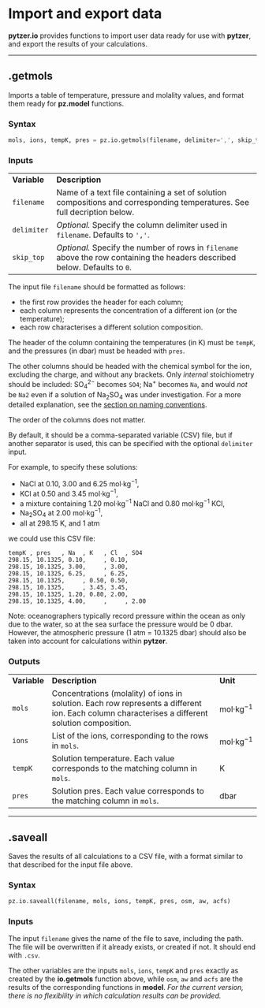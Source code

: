 # Import and export data

**pytzer.io** provides functions to import user data ready for use with **pytzer**, and export the results of your calculations.

<hr />

## .getmols

Imports a table of temperature, pressure and molality values, and format them ready for **pz.model** functions.

### Syntax

```python
mols, ions, tempK, pres = pz.io.getmols(filename, delimiter=',', skip_top=0)
```

### Inputs

<table><tr>

<td><strong>Variable</strong></td>
<td><strong>Description</strong></td>

</tr><tr>

<td><code>filename</code></td>
<td>Name of a text file containing a set of solution compositions and corresponding temperatures. See full decription below.</td>

</tr><tr>

<td><code>delimiter</code></td>
<td><em>Optional.</em> Specify the column delimiter used in <code>filename</code>. Defaults to <code>','</code>.</td>

</tr><tr>

<td><code>skip_top</code></td>
<td><em>Optional.</em> Specify the number of rows in <code>filename</code> above the row containing the headers described below. Defaults to <code>0</code>.</td>
</tr></table>

The input file `filename` should be formatted as follows:

  * the first row provides the header for each column;
  * each column represents the concentration of a different ion (or the temperature);
  * each row characterises a different solution composition.

The header of the column containing the temperatures (in K) must be `tempK`, and the pressures (in dbar) must be headed with `pres`.

The other columns should be headed with the chemical symbol for the ion, excluding the charge, and without any brackets. Only *internal* stoichiometry should be included: SO<sub>4</sub><sup>2−</sup> becomes `SO4`; Na<sup>+</sup> becomes `Na`, and would *not* be `Na2` even if a solution of Na<sub>2</sub>SO<sub>4</sub> was under investigation. For a more detailed explanation, see the [section on naming conventions](../../name-conventions).

The order of the columns does not matter.

By default, it should be a comma-separated variable (CSV) file, but if another separator is used, this can be specified with the optional `delimiter` input.

For example, to specify these solutions:

  * NaCl at 0.10, 3.00 and 6.25 mol·kg<sup>−1</sup>,
  * KCl at 0.50 and 3.45 mol·kg<sup>−1</sup>,
  * a mixture containing 1.20 mol·kg<sup>−1</sup> NaCl and 0.80 mol·kg<sup>−1</sup> KCl,
  * Na<sub>2</sub>SO<sub>4</sub> at 2.00 mol·kg<sup>−1</sup>,
  * all at 298.15 K, and 1 atm

we could use this CSV file:

```text
tempK , pres   , Na  , K   , Cl  , SO4
298.15, 10.1325, 0.10,     , 0.10,
298.15, 10.1325, 3.00,     , 3.00,
298.15, 10.1325, 6.25,     , 6.25,
298.15, 10.1325,     , 0.50, 0.50,
298.15, 10.1325,     , 3.45, 3.45,
298.15, 10.1325, 1.20, 0.80, 2.00,
298.15, 10.1325, 4.00,     ,     , 2.00
```

Note: oceanographers typically record pressure within the ocean as only due to the water, so at the sea surface the pressure would be 0 dbar. However, the atmospheric pressure (1 atm = 10.1325 dbar) should also be taken into account for calculations within **pytzer**.

### Outputs

<table><tr>

<td><strong>Variable</strong></td>
<td><strong>Description</strong></td>
<td><strong>Unit</strong></td>

</tr><tr>

<td><code>mols</code></td>
<td>Concentrations (molality) of ions in solution. Each row represents a different ion. Each column characterises a different solution composition.</td>
<td>mol·kg<sup>−1</sup></td>

</tr><tr>

<td><code>ions</code></td>
<td>List of the ions, corresponding to the rows in <code>mols</code>.</td>
<td>mol·kg<sup>−1</sup></td>

</tr><tr>

<td><code>tempK</code></td>
<td>Solution temperature. Each value corresponds to the matching column in <code>mols</code>.</td>
<td>K</td>

</tr><tr>

<td><code>pres</code></td>
<td>Solution pres. Each value corresponds to the matching column in <code>mols</code>.</td>
<td>dbar</td>

</tr></table>

<hr />

## .saveall

Saves the results of all calculations to a CSV file, with a format similar to that described for the input file above.

### Syntax

```python
pz.io.saveall(filename, mols, ions, tempK, pres, osm, aw, acfs)
```

### Inputs

The input `filename` gives the name of the file to save, including the path. The file will be overwritten if it already exists, or created if not. It should end with `.csv`.

The other variables are the inputs `mols`, `ions`, `tempK` and `pres` exactly as created by the **io.getmols** function above, while `osm`, `aw` and `acfs` are the results of the corresponding functions in **model**. *For the current version, there is no flexibility in which calculation results can be provided.*
